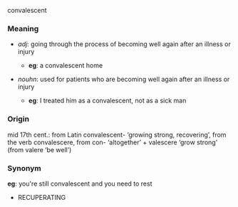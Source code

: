 convalescent
### Meaning
+ _adj_: going through the process of becoming well again after an illness or injury
	+ __eg__:  a convalescent home

+ _nouhn_: used for patients who are becoming well again after an illness or injury
	+ __eg__: I treated him as a convalescent, not as a sick man

### Origin

mid 17th cent.: from Latin convalescent- ‘growing strong, recovering’, from the verb convalescere, from con- ‘altogether’ + valescere ‘grow strong’ (from valere ‘be well’)

### Synonym

__eg__: you're still convalescent and you need to rest

+ RECUPERATING


